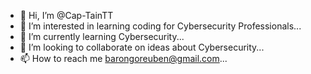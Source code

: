 - 👋 Hi, I’m @Cap-TainTT
- 👀 I’m interested in learning coding for Cybersecurity Professionals...
- 🌱 I’m currently learning Cybersecurity...
- 💞️ I’m looking to collaborate on ideas about Cybersecurity...
- 📫 How to reach me barongoreuben@gmail.com...

<!---
Cap-TainTT/Cap-TainTT is a ✨ special ✨ repository because its `README.md` (this file) appears on your GitHub profile.
You can click the Preview link to take a look at your changes.
--->
